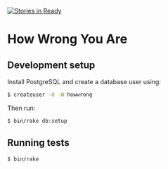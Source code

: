[![Stories in Ready](https://badge.waffle.io/jgonera/howwrong.png?label=ready&title=Ready)](https://waffle.io/jgonera/howwrong)
# How Wrong You Are

## Development setup

Install PostgreSQL and create a database user using:

```bash
$ createuser -d -W howwrong
```

Then run:

```bash
$ bin/rake db:setup
```

## Running tests

```bash
$ bin/rake
```
